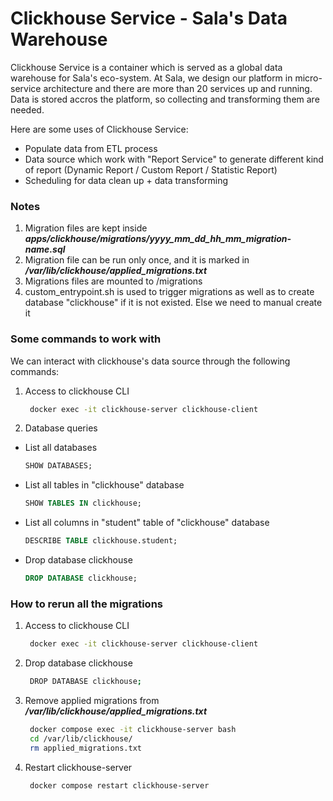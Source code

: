 # Clickhouse Service - Sala's Data Warehouse

Clickhouse Service is a container which is served as a global data warehouse for Sala's eco-system.
At Sala, we design our platform in micro-service architecture and there are more than 20 services up and running. Data is stored accros the platform, so collecting and transforming them are needed.

Here are some uses of Clickhouse Service:

- Populate data from ETL process
- Data source which work with "Report Service" to generate different kind of report (Dynamic Report / Custom Report / Statistic Report)
- Scheduling for data clean up + data transforming

### Notes

1. Migration files are kept inside **_apps/clickhouse/migrations/yyyy_mm_dd_hh_mm_migration-name.sql_**
2. Migration file can be run only once, and it is marked in **_/var/lib/clickhouse/applied_migrations.txt_**
3. Migrations files are mounted to /migrations
4. custom_entrypoint.sh is used to trigger migrations as well as to create database "clickhouse" if it is not existed. Else we need to manual create it

### Some commands to work with

We can interact with clickhouse's data source through the following commands:

1. Access to clickhouse CLI
   ```sh
    docker exec -it clickhouse-server clickhouse-client
   ```
2. Database queries

- List all databases
  ```sql
  SHOW DATABASES;
  ```
- List all tables in "clickhouse" database
  ```sql
  SHOW TABLES IN clickhouse;
  ```
- List all columns in "student" table of "clickhouse" database
  ```sql
  DESCRIBE TABLE clickhouse.student;
  ```
- Drop database clickhouse
  ```sql
  DROP DATABASE clickhouse;
  ```

### How to rerun all the migrations

1. Access to clickhouse CLI
   ```sh
    docker exec -it clickhouse-server clickhouse-client
   ```
2. Drop database clickhouse
   ```sh
    DROP DATABASE clickhouse;
   ```
3. Remove applied migrations from **_/var/lib/clickhouse/applied_migrations.txt_**
   ```sh
    docker compose exec -it clickhouse-server bash
    cd /var/lib/clickhouse/
    rm applied_migrations.txt
   ```
4. Restart clickhouse-server
   ```sh
    docker compose restart clickhouse-server
   ```
